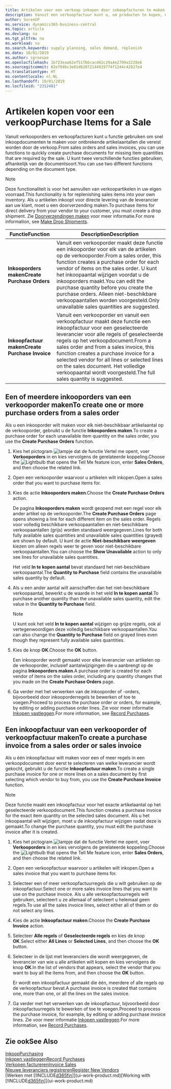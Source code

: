 ```yaml
---
title: Artikelen voor een verkoop inkopen door inkoopfacturen te maken | Microsoft Docs
description: Vanuit een verkoopfactuur kunt u, om producten te kopen, een inkoopfactuur maken voor een leverancier.
author: SorenGP
ms.service: dynamics365-business-central
ms.topic: article
ms.devlang: na
ms.tgt_pltfrm: na
ms.workload: na
ms.search.keywords: supply planning, sales demand, replenish
ms.date: 10/01/2019
ms.author: sgroespe
ms.openlocfilehash: 1b723eaa62ef51fb6cacd42c29a4e2709a3228e6
ms.sourcegitcommit: 02e704bc3e01d62072144919774f1244c42827e4
ms.translationtype: HT
ms.contentlocale: nl-NL
ms.lasthandoff: 10/01/2019
ms.locfileid: "2312481"
---
```

# <a name="purchase-items-for-a-sale"></a><span data-ttu-id="1a53c-103">Artikelen kopen voor een verkoop</span><span class="sxs-lookup"><span data-stu-id="1a53c-103">Purchase Items for a Sale</span></span>
<span data-ttu-id="1a53c-104">Vanuit verkooporders en verkoopfacturen kunt u functie gebruiken om snel inkoopdocumenten te maken voor ontbrekende artikelaantallen die vereist worden door de verkoop.</span><span class="sxs-lookup"><span data-stu-id="1a53c-104">From sales orders and sales invoices, you can use functions to quickly create purchase documents for missing item quantities that are required by the sale.</span></span> <span data-ttu-id="1a53c-105">U kunt twee verschillende functies gebruiken, afhankelijk van de documentsoort.</span><span class="sxs-lookup"><span data-stu-id="1a53c-105">You can use two different functions depending on the document type.</span></span>

> [!Note]
> <span data-ttu-id="1a53c-106">Deze functionaliteit is voor het aanvullen van verkoopartikelen in uw eigen voorraad.</span><span class="sxs-lookup"><span data-stu-id="1a53c-106">This functionality is for replenishing sales items into your own inventory.</span></span> <span data-ttu-id="1a53c-107">Als u artikelen inkoopt voor directe levering van de leverancier aan uw klant, moet u een doorverzending maken.</span><span class="sxs-lookup"><span data-stu-id="1a53c-107">To purchase items for direct delivery from your vendor to your customer, you must create a drop shipment.</span></span> <span data-ttu-id="1a53c-108">Zie [Doorverzendingen maken](sales-how-drop-shipment.md) voor meer informatie.</span><span class="sxs-lookup"><span data-stu-id="1a53c-108">For more information, see [Make Drop Shipments](sales-how-drop-shipment.md).</span></span>   

|<span data-ttu-id="1a53c-109">Functie</span><span class="sxs-lookup"><span data-stu-id="1a53c-109">Function</span></span>|<span data-ttu-id="1a53c-110">Description</span><span class="sxs-lookup"><span data-stu-id="1a53c-110">Description</span></span>|
|--------|-----------|
|<span data-ttu-id="1a53c-111">**Inkooporders maken**</span><span class="sxs-lookup"><span data-stu-id="1a53c-111">**Create Purchase Orders**</span></span>|<span data-ttu-id="1a53c-112">Vanuit een verkooporder maakt deze functie een inkooporder voor elk van de artikelen op de verkooporder.</span><span class="sxs-lookup"><span data-stu-id="1a53c-112">From a sales order, this function creates a purchase order for each vendor of items on the sales order.</span></span> <span data-ttu-id="1a53c-113">U kunt het inkoopaantal wijzigen voordat u de inkooporders maakt.</span><span class="sxs-lookup"><span data-stu-id="1a53c-113">You can edit the purchase quantity before you create the purchase orders.</span></span> <span data-ttu-id="1a53c-114">Alleen niet-beschikbare verkoopaantallen worden voorgesteld.</span><span class="sxs-lookup"><span data-stu-id="1a53c-114">Only unavailable sales quantities are suggested.</span></span>
|<span data-ttu-id="1a53c-115">**Inkoopfactuur maken**</span><span class="sxs-lookup"><span data-stu-id="1a53c-115">**Create Purchase Invoice**</span></span>|<span data-ttu-id="1a53c-116">Vanuit een verkooporder en vanuit een verkoopfactuur maakt deze functie een inkoopfactuur voor een geselecteerde leverancier voor alle regels of geselecteerde regels op het verkoopdocument.</span><span class="sxs-lookup"><span data-stu-id="1a53c-116">From a sales order and from a sales invoice, this function creates a purchase invoice for a selected vendor for all lines or selected lines on the sales document.</span></span> <span data-ttu-id="1a53c-117">Het volledige verkoopaantal wordt voorgesteld.</span><span class="sxs-lookup"><span data-stu-id="1a53c-117">The full sales quantity is suggested.</span></span>|

## <a name="to-create-one-or-more-purchase-orders-from-a-sales-order"></a><span data-ttu-id="1a53c-118">Een of meerdere inkooporders van een verkooporder maken</span><span class="sxs-lookup"><span data-stu-id="1a53c-118">To create one or more purchase orders from a sales order</span></span>
<span data-ttu-id="1a53c-119">Als u een inkooporder wilt maken voor elk niet-beschikbaar artikelaantal op de verkooporder, gebruikt u de functie **Inkooporders maken**.</span><span class="sxs-lookup"><span data-stu-id="1a53c-119">To create a purchase order for each unavailable item quantity on the sales order, you use the **Create Purchase Orders** function.</span></span>

1. <span data-ttu-id="1a53c-120">Kies het pictogram ![lampje dat de functie Vertel me opent](media/ui-search/search_small.png "Vertel me wat u wilt doen"), voer **Verkooporders** in en kies vervolgens de gerelateerde koppeling.</span><span class="sxs-lookup"><span data-stu-id="1a53c-120">Choose the ![Lightbulb that opens the Tell Me feature](media/ui-search/search_small.png "Tell me what you want to do") icon, enter **Sales Orders**, and then choose the related link.</span></span>
2. <span data-ttu-id="1a53c-121">Open een verkooporder waarvoor u artikelen wilt inkopen.</span><span class="sxs-lookup"><span data-stu-id="1a53c-121">Open a sales order that you want to purchase items for.</span></span>
3. <span data-ttu-id="1a53c-122">Kies de actie **Inkooporders maken**.</span><span class="sxs-lookup"><span data-stu-id="1a53c-122">Choose the **Create Purchase Orders** action.</span></span>

    <span data-ttu-id="1a53c-123">De pagina **Inkooporders maken** wordt geopend met een regel voor elk ander artikel op de verkooporder.</span><span class="sxs-lookup"><span data-stu-id="1a53c-123">The **Create Purchase Orders** page opens showing a line for each different item on the sales order.</span></span> <span data-ttu-id="1a53c-124">Regels voor volledig beschikbare verkoopaantallen en niet-beschikbare verkoopaantallen (grijs) worden standaard weergegeven.</span><span class="sxs-lookup"><span data-stu-id="1a53c-124">Lines for both fully available sales quantities and unavailable sales quantities (grayed) are shown by default.</span></span> <span data-ttu-id="1a53c-125">U kunt de actie **Niet-beschikbare weergeven** kiezen om alleen regels weer te geven voor niet-beschikbare verkoopaantallen.</span><span class="sxs-lookup"><span data-stu-id="1a53c-125">You can choose the **Show Unavailable** action to only see lines for unavailable sales quantities.</span></span>

    <span data-ttu-id="1a53c-126">Het veld **In te kopen aantal** bevat standaard het niet-beschikbare verkoopaantal.</span><span class="sxs-lookup"><span data-stu-id="1a53c-126">The **Quantity to Purchase** field contains the unavailable sales quantity by default.</span></span>
4. <span data-ttu-id="1a53c-127">Als u een ander aantal wilt aanschaffen dan het niet-beschikbare verkoopaantal, bewerkt u de waarde in het veld **In te kopen aantal**.</span><span class="sxs-lookup"><span data-stu-id="1a53c-127">To purchase another quantity than the unavailable sales quantity, edit the value in the **Quantity to Purchase** field.</span></span>

    > [!NOTE]  
    >   <span data-ttu-id="1a53c-128">U kunt ook het veld **In te kopen aantal** wijzigen op grijze regels, ook al vertegenwoordigen deze volledig beschikbare verkoopaantallen.</span><span class="sxs-lookup"><span data-stu-id="1a53c-128">You can also change the **Quantity to Purchase** field on grayed lines even though they represent fully available sales quantities.</span></span>
5. <span data-ttu-id="1a53c-129">Kies de knop **OK**.</span><span class="sxs-lookup"><span data-stu-id="1a53c-129">Choose the **OK** button.</span></span>

    <span data-ttu-id="1a53c-130">Een inkooporder wordt gemaakt voor elke leverancier van artikelen op de verkooporder, inclusief aantalwijzigingen die u aanbrengt op de pagina **Inkooporders maken**.</span><span class="sxs-lookup"><span data-stu-id="1a53c-130">A purchase order is created for each vendor of items on the sales order, including any quantity changes that you made on the **Create Purchase Orders** page.</span></span>
7. <span data-ttu-id="1a53c-131">Ga verder met het verwerken van de inkooporder of -orders, bijvoorbeeld door inkooporderregels te bewerken of toe te voegen.</span><span class="sxs-lookup"><span data-stu-id="1a53c-131">Proceed to process the purchase order or orders, for example, by editing or adding purchase order lines.</span></span> <span data-ttu-id="1a53c-132">Zie voor meer informatie [Inkopen vastleggen](purchasing-how-record-purchases.md).</span><span class="sxs-lookup"><span data-stu-id="1a53c-132">For more information, see [Record Purchases](purchasing-how-record-purchases.md).</span></span>


## <a name="to-create-a-purchase-invoice-from-a-sales-order-or-sales-invoice"></a><span data-ttu-id="1a53c-133">Een inkoopfactuur van een verkooporder of verkoopfactuur maken</span><span class="sxs-lookup"><span data-stu-id="1a53c-133">To create a purchase invoice from a sales order or sales invoice</span></span>
<span data-ttu-id="1a53c-134">Als u één inkoopfactuur wilt maken voor een of meer regels in een verkoopdocument door eerst te selecteren van welke leverancier wordt gekocht, gebruikt u de functie **Inkoopfactuur maken**.</span><span class="sxs-lookup"><span data-stu-id="1a53c-134">To create a single purchase invoice for one or more lines on a sales document by first selecting which vendor to buy from, you use the **Create Purchase Invoice** function.</span></span>

> [!NOTE]  
>   <span data-ttu-id="1a53c-135">Deze functie maakt een inkoopfactuur voor het exacte artikelaantal op het geselecteerde verkoopdocument.</span><span class="sxs-lookup"><span data-stu-id="1a53c-135">This function creates a purchase invoice for the exact item quantity on the selected sales document.</span></span> <span data-ttu-id="1a53c-136">Als u het inkoopaantal wilt wijzigen, moet u de inkoopfactuur wijzigen nadat deze is gemaakt.</span><span class="sxs-lookup"><span data-stu-id="1a53c-136">To change the purchase quantity, you must edit the purchase invoice after it is created.</span></span>  

1. <span data-ttu-id="1a53c-137">Kies het pictogram ![lampje dat de functie Vertel me opent](media/ui-search/search_small.png "Vertel me wat u wilt doen"), voer **Verkooporders** in en kies vervolgens de gerelateerde koppeling.</span><span class="sxs-lookup"><span data-stu-id="1a53c-137">Choose the ![Lightbulb that opens the Tell Me feature](media/ui-search/search_small.png "Tell me what you want to do") icon, enter **Sales Orders**, and then choose the related link.</span></span>
2. <span data-ttu-id="1a53c-138">Open een verkoopfactuur waarvoor u artikelen wilt inkopen.</span><span class="sxs-lookup"><span data-stu-id="1a53c-138">Open a sales invoice that you want to purchase items for.</span></span>
3. <span data-ttu-id="1a53c-139">Selecteer een of meer verkoopfactuurregels die u wilt gebruiken op de inkoopfactuur.</span><span class="sxs-lookup"><span data-stu-id="1a53c-139">Select one or more sales invoice lines that you want to use on the purchase invoice.</span></span> <span data-ttu-id="1a53c-140">Als u alle verkoopfactuurregels wilt gebruiken, selecteert u ze allemaal of selecteert u helemaal geen regels.</span><span class="sxs-lookup"><span data-stu-id="1a53c-140">To use all the sales invoice lines, select either all of them or do not select any lines.</span></span>
4. <span data-ttu-id="1a53c-141">Kies de actie **Inkoopfactuur maken**.</span><span class="sxs-lookup"><span data-stu-id="1a53c-141">Choose the **Create Purchase Invoice** action.</span></span>
5. <span data-ttu-id="1a53c-142">Selecteer **Alle regels** of **Geselecteerde regels** en kies de knop **OK**.</span><span class="sxs-lookup"><span data-stu-id="1a53c-142">Select either **All Lines** or **Selected Lines**, and then choose the **OK** button.</span></span>  
6. <span data-ttu-id="1a53c-143">Selecteer in de lijst met leveranciers die wordt weergegeven, de leverancier van wie u alle artikelen wilt kopen en kies vervolgens de knop **OK**.</span><span class="sxs-lookup"><span data-stu-id="1a53c-143">In the list of vendors that appears, select the vendor that you want to buy all the items from, and then choose the **OK** button.</span></span>

    <span data-ttu-id="1a53c-144">Er wordt een inkoopfactuur gemaakt die één, meerdere of alle regels op de verkoopfactuur bevat.</span><span class="sxs-lookup"><span data-stu-id="1a53c-144">A purchase invoice is created that contains one, more than one, or all the lines on the sales invoice.</span></span>
7. <span data-ttu-id="1a53c-145">Ga verder met het verwerken van de inkoopfactuur, bijvoorbeeld door inkoopfactuurregels te bewerken of toe te voegen.</span><span class="sxs-lookup"><span data-stu-id="1a53c-145">Proceed to process the purchase invoice, for example, by editing or adding purchase invoice lines.</span></span> <span data-ttu-id="1a53c-146">Zie voor meer informatie [Inkopen vastleggen](purchasing-how-record-purchases.md).</span><span class="sxs-lookup"><span data-stu-id="1a53c-146">For more information, see [Record Purchases](purchasing-how-record-purchases.md).</span></span>

## <a name="see-also"></a><span data-ttu-id="1a53c-147">Zie ook</span><span class="sxs-lookup"><span data-stu-id="1a53c-147">See Also</span></span>
[<span data-ttu-id="1a53c-148">Inkoop</span><span class="sxs-lookup"><span data-stu-id="1a53c-148">Purchasing</span></span>](purchasing-manage-purchasing.md)  
[<span data-ttu-id="1a53c-149">Inkopen vastleggen</span><span class="sxs-lookup"><span data-stu-id="1a53c-149">Record Purchases</span></span>](purchasing-how-record-purchases.md)  
[<span data-ttu-id="1a53c-150">Verkopen factureren</span><span class="sxs-lookup"><span data-stu-id="1a53c-150">Invoice Sales</span></span>](sales-how-invoice-sales.md)  
[<span data-ttu-id="1a53c-151">Nieuwe leveranciers registreren</span><span class="sxs-lookup"><span data-stu-id="1a53c-151">Register New Vendors</span></span>](purchasing-how-register-new-vendors.md)  
<span data-ttu-id="1a53c-152">[Werken met [!INCLUDE[d365fin](includes/d365fin_md.md)]](ui-work-product.md)</span><span class="sxs-lookup"><span data-stu-id="1a53c-152">[Working with [!INCLUDE[d365fin](includes/d365fin_md.md)]](ui-work-product.md)</span></span>
